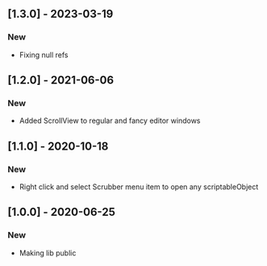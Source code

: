 ## [1.3.0] - 2023-03-19

### New
* Fixing null refs

## [1.2.0] - 2021-06-06

### New
* Added ScrollView to regular and fancy editor windows

## [1.1.0] - 2020-10-18

### New
* Right click and select Scrubber menu item to open any scriptableObject

## [1.0.0] - 2020-06-25

### New
* Making lib public
